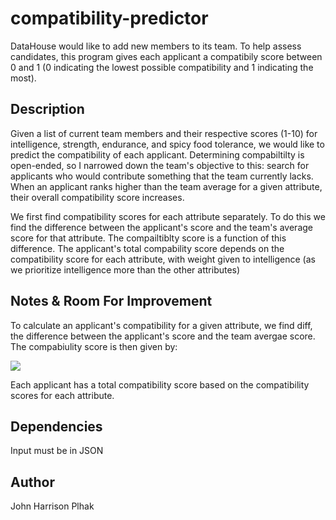 # compatibility-predictor

DataHouse would like to add new members to its team. To help assess candidates, this program gives each applicant a compatibily score between 0 and 1 (0 indicating the lowest possible compatibility and 1 indicating the most). 

## Description

Given a list of current team members and their respective scores (1-10) for intelligence, strength, endurance, and spicy food tolerance, we would like to predict the compatibility of each applicant. Determining compabiltilty is open-ended, so I narrowed down the team's objective to this: search for applicants who would contribute something that the team currently lacks. When an applicant ranks higher than the team average for a given attribute, their overall compatibility score increases.

We first find compatibility scores for each attribute separately. To do this we find the difference between the applicant's score and the team's average score for that attribute. The compailtiblty score is a function of this difference. The applicant's total compability score depends on the compatibility score for each attribute, with weight given to intelligence (as we prioritize intelligence more than the other attributes)

## Notes & Room For Improvement

To calculate an applicant's compatibility  for a given attribute, we find diff, the difference between the applicant's score and the team avergae score. The compabiulity score is then given by:

<img src="https://render.githubusercontent.com/render/math?math=(\text{diff} * 0.21097) / (1 + (0.1 * \text{diff}))">

Each applicant has a total compatibility score based on the compatibility scores for each attribute. 

## Dependencies

Input must be in JSON


## Author

John Harrison Plhak

